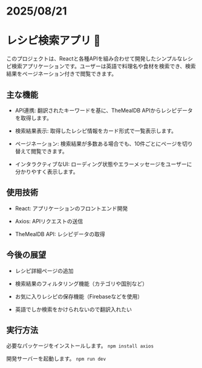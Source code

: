 # 2025/08/21
# レシピ検索アプリ 🍳
このプロジェクトは、Reactと各種APIを組み合わせて開発したシンプルなレシピ検索アプリケーションです。ユーザーは英語で料理名や食材を検索でき、検索結果をページネーション付きで閲覧できます。

## 主な機能

- API連携: 翻訳されたキーワードを基に、TheMealDB APIからレシピデータを取得します。

- 検索結果表示: 取得したレシピ情報をカード形式で一覧表示します。

- ページネーション: 検索結果が多数ある場合でも、10件ごとにページを切り替えて閲覧できます。

- インタラクティブなUI: ローディング状態やエラーメッセージをユーザーに分かりやすく表示します。

## 使用技術
- React: アプリケーションのフロントエンド開発

- Axios: APIリクエストの送信

- TheMealDB API: レシピデータの取得

## 今後の展望
- レシピ詳細ページの追加

- 検索結果のフィルタリング機能（カテゴリや国別など）

- お気に入りレシピの保存機能（Firebaseなどを使用）

- 英語でしか検索をかけられないので翻訳入れたい
  
## 実行方法
必要なパッケージをインストールします。
```npm install axios```

開発サーバーを起動します。
```npm run dev```
